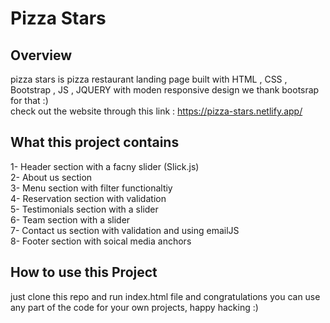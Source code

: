 # Pizza Stars
## Overview
pizza stars is pizza restaurant landing page built with HTML , CSS , Bootstrap , JS , JQUERY  with moden responsive design we thank bootsrap for that :)<br>
check out the website through this link : https://pizza-stars.netlify.app/
## What this project contains
1- Header section with a facny slider (Slick.js)<br>
2- About us section<br>
3- Menu section with filter functionaltiy<br>
4- Reservation section with validation<br>
5- Testimonials section with a slider<br>
6- Team section with a slider<br>
7- Contact us section with validation and using emailJS<br>
8- Footer section with soical media anchors
## How to use this Project
just clone this repo and run index.html file and congratulations you can use any part of the code for your own projects, happy hacking :)
